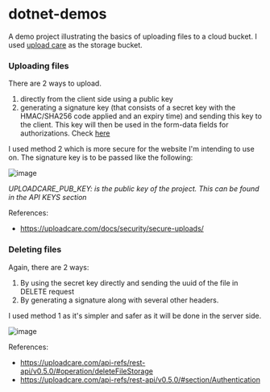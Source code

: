 # dotnet-demos
A demo project illustrating the basics of uploading files to a cloud bucket. 
I used <a href="https://uploadcare.com/">upload care</a> as the storage bucket.

### Uploading files
There are 2 ways to upload. 
1. directly from the client side using a public key
2. generating a signature key (that consists of a secret key with the HMAC/SHA256 code applied and an expiry time) and sending this key to the client. This key will then be used in the form-data fields for authorizations. Check <a href="https://uploadcare.com/docs/security/secure-uploads/">here</a>

I used method 2 which is more secure for the website I'm intending to use on.
The signature key is to be passed like the following:

![image](https://user-images.githubusercontent.com/46298019/127070453-a993efab-ffa1-4217-a0b0-c3c05b22c3dd.png)

*UPLOADCARE_PUB_KEY: is the public key of the project. This can be found in the API KEYS section*

References:
- https://uploadcare.com/docs/security/secure-uploads/

### Deleting files
Again, there are 2 ways:
1. By using the secret key directly and sending the uuid of the file in DELETE request
2. By generating a signature along with several other headers.

I used method 1 as it's simpler and safer as it will be done in the server side.

![image](https://user-images.githubusercontent.com/46298019/127070572-1c37a66c-89d7-4c10-a8f5-cfa35cc31340.png)


References:
- https://uploadcare.com/api-refs/rest-api/v0.5.0/#operation/deleteFileStorage 
- https://uploadcare.com/api-refs/rest-api/v0.5.0/#section/Authentication 
